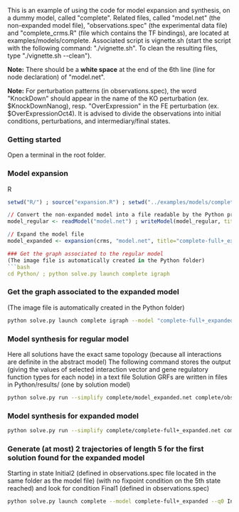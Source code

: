 This is an example of using the code for model expansion and synthesis, on a dummy model, called "complete". Related files, called "model.net" (the non-expanded model file), "observations.spec" (the experimental data file) and "complete_crms.R" (file which contains the TF bindings), are located at examples/models/complete. Associated script is vignette.sh (start the script with the following command: "./vignette.sh". To clean the resulting files, type "./vignette.sh --clean").

**Note:** There should be a **white space** at the end of the 6th line (line for node declaration) of "model.net".

**Note:** For perturbation patterns (in observations.spec), the word "KnockDown" should appear in the name of the KO perturbation (ex. $KnockDownNanog), resp. "OverExpression" in the FE perturbation (ex. $OverExpressionOct4). It is advised to divide the observations into initial conditions, perturbations, and intermediary/final states.

### Getting started
Open a terminal in the root folder.

### Model expansion
R
```R
setwd("R/") ; source("expansion.R") ; setwd("../examples/models/complete/") ; source("complete_crms.R")

// Convert the non-expanded model into a file readable by the Python program
model_regular <- readModel("model.net") ; writeModel(model_regular, title="model_expanded.net", format="expanded")

// Expand the model file
model_expanded <- expansion(crms, "model.net", title="complete-full+_expanded.net", type="full", method="positive", inferTF=F, format="expanded") ; q(save="no")

### Get the graph associated to the regular model
(The image file is automatically created in the Python folder)
```bash
cd Python/ ; python solve.py launch complete igraph
```

### Get the graph associated to the expanded model
(The image file is automatically created in the Python folder)
```bash
python solve.py launch complete igraph --model "complete-full+_expanded"
```

### Model synthesis for regular model
Here all solutions have the exact same topology (because all interactions are definite in the abstract model)
The following command stores the output (giving the values of selected interaction vector and gene regulatory function types for each node) in a text file
Solution GRFs are written in files in Python/results/ (one by solution model)
```bash
python solve.py run --simplify complete/model_expanded.net complete/observations.spec > results/report-complete-model_expanded.txt
```

### Model synthesis for expanded model
```bash
python solve.py run --simplify complete/complete-full+_expanded.net complete/observations.spec > results/report-complete-full+_expanded.txt
```

### Generate (at most) 2 trajectories of length 5 for the first solution found for the expanded model
Starting in state Initial2 (defined in observations.spec file located in the same folder as the model file) (with no fixpoint condition on the 5th state reached) and look for condition Final1 (defined in observations.spec)
```bash
python solve.py launch complete --model complete-full+_expanded --q0 Initial2 --nstep 5 --solmax 2 --modelID 1 --steadyStates 0 --expnames Final1 > results/trajectories-model1-5steps-Initial2-Final1-noSS.txt ; cd ../
```
